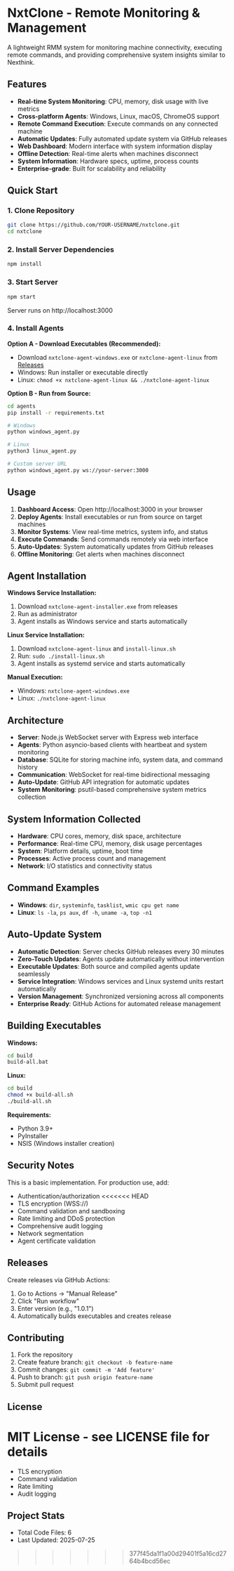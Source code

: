 # NxtClone - Remote Monitoring & Management

A lightweight RMM system for monitoring machine connectivity, executing remote commands, and providing comprehensive system insights similar to Nexthink.

## Features

- **Real-time System Monitoring**: CPU, memory, disk usage with live metrics
- **Cross-platform Agents**: Windows, Linux, macOS, ChromeOS support
- **Remote Command Execution**: Execute commands on any connected machine
- **Automatic Updates**: Fully automated update system via GitHub releases
- **Web Dashboard**: Modern interface with system information display
- **Offline Detection**: Real-time alerts when machines disconnect
- **System Information**: Hardware specs, uptime, process counts
- **Enterprise-grade**: Built for scalability and reliability

## Quick Start

### 1. Clone Repository
```bash
git clone https://github.com/YOUR-USERNAME/nxtclone.git
cd nxtclone
```

### 2. Install Server Dependencies
```bash
npm install
```

### 3. Start Server
```bash
npm start
```
Server runs on http://localhost:3000

### 4. Install Agents

**Option A - Download Executables (Recommended):**
- Download `nxtclone-agent-windows.exe` or `nxtclone-agent-linux` from [Releases](https://github.com/YOUR-USERNAME/nxtclone/releases)
- Windows: Run installer or executable directly
- Linux: `chmod +x nxtclone-agent-linux && ./nxtclone-agent-linux`

**Option B - Run from Source:**
```bash
cd agents
pip install -r requirements.txt

# Windows
python windows_agent.py

# Linux  
python3 linux_agent.py

# Custom server URL
python windows_agent.py ws://your-server:3000
```

## Usage

1. **Dashboard Access**: Open http://localhost:3000 in your browser
2. **Deploy Agents**: Install executables or run from source on target machines
3. **Monitor Systems**: View real-time metrics, system info, and status
4. **Execute Commands**: Send commands remotely via web interface
5. **Auto-Updates**: System automatically updates from GitHub releases
6. **Offline Monitoring**: Get alerts when machines disconnect

## Agent Installation

**Windows Service Installation:**
1. Download `nxtclone-agent-installer.exe` from releases
2. Run as administrator
3. Agent installs as Windows service and starts automatically

**Linux Service Installation:**
1. Download `nxtclone-agent-linux` and `install-linux.sh`
2. Run: `sudo ./install-linux.sh`
3. Agent installs as systemd service and starts automatically

**Manual Execution:**
- Windows: `nxtclone-agent-windows.exe`
- Linux: `./nxtclone-agent-linux`

## Architecture

- **Server**: Node.js WebSocket server with Express web interface
- **Agents**: Python asyncio-based clients with heartbeat and system monitoring
- **Database**: SQLite for storing machine info, system data, and command history
- **Communication**: WebSocket for real-time bidirectional messaging
- **Auto-Update**: GitHub API integration for automatic updates
- **System Monitoring**: psutil-based comprehensive system metrics collection

## System Information Collected

- **Hardware**: CPU cores, memory, disk space, architecture
- **Performance**: Real-time CPU, memory, disk usage percentages
- **System**: Platform details, uptime, boot time
- **Processes**: Active process count and management
- **Network**: I/O statistics and connectivity status

## Command Examples

- **Windows**: `dir`, `systeminfo`, `tasklist`, `wmic cpu get name`
- **Linux**: `ls -la`, `ps aux`, `df -h`, `uname -a`, `top -n1`

## Auto-Update System

- **Automatic Detection**: Server checks GitHub releases every 30 minutes
- **Zero-Touch Updates**: Agents update automatically without intervention
- **Executable Updates**: Both source and compiled agents update seamlessly
- **Service Integration**: Windows services and Linux systemd units restart automatically
- **Version Management**: Synchronized versioning across all components
- **Enterprise Ready**: GitHub Actions for automated release management

## Building Executables

**Windows:**
```bash
cd build
build-all.bat
```

**Linux:**
```bash
cd build
chmod +x build-all.sh
./build-all.sh
```

**Requirements:**
- Python 3.9+
- PyInstaller
- NSIS (Windows installer creation)

## Security Notes

This is a basic implementation. For production use, add:
- Authentication/authorization
<<<<<<< HEAD
- TLS encryption (WSS://)
- Command validation and sandboxing
- Rate limiting and DDoS protection
- Comprehensive audit logging
- Network segmentation
- Agent certificate validation

## Releases

Create releases via GitHub Actions:
1. Go to Actions → "Manual Release"
2. Click "Run workflow"
3. Enter version (e.g., "1.0.1")
4. Automatically builds executables and creates release

## Contributing

1. Fork the repository
2. Create feature branch: `git checkout -b feature-name`
3. Commit changes: `git commit -m 'Add feature'`
4. Push to branch: `git push origin feature-name`
5. Submit pull request

## License

MIT License - see LICENSE file for details
=======
- TLS encryption
- Command validation
- Rate limiting
- Audit logging
## Project Stats
- Total Code Files: 6
- Last Updated: 2025-07-25
>>>>>>> 377f45da1f1a00d29401f5a16cd2764b4bcd56ec
